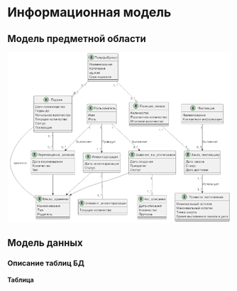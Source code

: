 # Информационная модель

## Модель предметной области

![Info_model](assets/Info_model.png)

## Модель данных

### Описание таблиц БД

#### Таблица